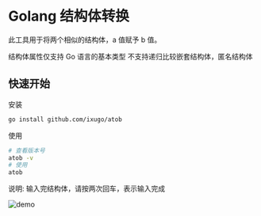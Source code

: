 # Golang 结构体转换

此工具用于将两个相似的结构体，a 值赋予 b 值。

结构体属性仅支持 Go 语言的基本类型
不支持递归比较嵌套结构体，匿名结构体

## 快速开始
安装
```bash
go install github.com/ixugo/atob
```
使用
```bash
# 查看版本号
atob -v
# 使用
atob
```

说明: 输入完结构体，请按两次回车，表示输入完成

![demo](http://img.golang.space/img-1683297297032.png)